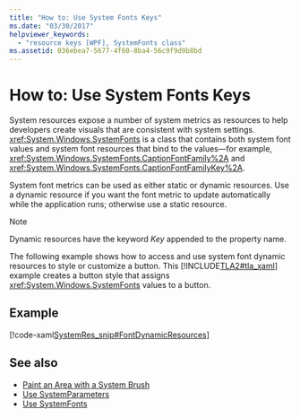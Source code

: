 ```yaml
---
title: "How to: Use System Fonts Keys"
ms.date: "03/30/2017"
helpviewer_keywords: 
  - "resource keys [WPF], SystemFonts class"
ms.assetid: 036ebea7-5677-4f60-8ba4-56c9f9d9b8bd
---
```

# How to: Use System Fonts Keys
System resources expose a number of system metrics as resources to help developers create visuals that are consistent with system settings. <xref:System.Windows.SystemFonts> is a class that contains both system font values and system font resources that bind to the values—for example, <xref:System.Windows.SystemFonts.CaptionFontFamily%2A> and <xref:System.Windows.SystemFonts.CaptionFontFamilyKey%2A>.  
  
 System font metrics can be used as either static or dynamic resources. Use a dynamic resource if you want the font metric to update automatically while the application runs; otherwise use a static resource.  
  
> [!NOTE]
> Dynamic resources have the keyword *Key* appended to the property name.  
  
 The following example shows how to access and use system font dynamic resources to style or customize a button. This [!INCLUDE[TLA2#tla_xaml](../../../includes/tla2sharptla-xaml-md.md)] example creates a button style that assigns <xref:System.Windows.SystemFonts> values to a button.  
  
## Example  
 [!code-xaml[SystemRes_snip#FontDynamicResources](~/samples/snippets/csharp/VS_Snippets_Wpf/SystemRes_snip/CSharp/MyApp.xaml#fontdynamicresources)]  
  
## See also

- [Paint an Area with a System Brush](../graphics-multimedia/how-to-paint-an-area-with-a-system-brush.md)
- [Use SystemParameters](how-to-use-systemparameters.md)
- [Use SystemFonts](how-to-use-systemfonts.md)

